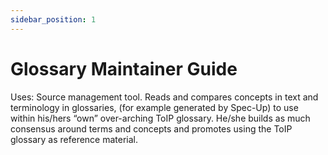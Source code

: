 ```yaml
---
sidebar_position: 1
---
```


# Glossary Maintainer Guide

Uses: Source management tool. Reads and compares concepts in text and terminology in glossaries, (for example generated by Spec-Up) to use within his/hers “own” over-arching ToIP glossary. He/she builds as much consensus around terms and concepts and promotes using the ToIP glossary as reference material.
